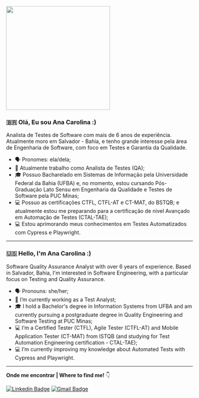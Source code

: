 <a href="https://github.com/anuraghazra/github-readme-stats">
  <img height=280 align="center" src="https://github-readme-stats.vercel.app/api/top-langs/?username=anacarolinacerqueira&layout=donut&hide=none&exclude_repo=spongebob-website,lardecor-loja&langs_count=8&count_private=true&theme=dark)" />
</a>


### :brazil: Olá, Eu sou Ana Carolina :)

Analista de Testes de Software com mais de 6 anos de experiência. Atualmente moro em Salvador - Bahia, e tenho grande interesse pela área de Engenharia de Software, com foco em Testes e Garantia da Qualidade.

  - 🗣️ Pronomes: ela/dela;
  - 🐞 Atualmente trabalho como Analista de Testes (QA);
  - 🎓 Possuo Bacharelado em Sistemas de Informação pela Universidade Federal da Bahia (UFBA) e, no momento, estou cursando Pós-Graduação Lato Sensu em Engenharia da Qualidade e Testes de Software pela PUC Minas;
  - 💻 Possuo as certificações CTFL, CTFL-AT e CT-MAT, do BSTQB; e atualmente estou me preparando para a certificação de nível Avançado em Automação de Testes (CTAL-TAE);
  - 💻 Estou aprimorando meus conhecimentos em Testes Automatizados com Cypress e Playwright.

___

### :us: Hello, I'm Ana Carolina :)

Software Quality Assurance Analyst with over 6 years of experience. Based in Salvador, Bahia, I'm interested in Software Engineering, with a particular focus on Testing and Quality Assurance.

  - 🗣️ Pronouns: she/her;
  - 🐞 I’m currently working as a Test Analyst;
  - 🎓​ I hold a Bachelor's degree in Information Systems from UFBA and am currently pursuing a postgraduate degree in Quality Engineering and Software Testing at PUC Minas;
  - 💻 I’m a Certified Tester (CTFL), Agile Tester (CTFL-AT) and Mobile Application Tester (CT-MAT) from ISTQB (and studying for Test Automation Engineering certification - CTAL-TAE);
  - 💻 I’m currently improving my knowledge about Automated Tests with Cypress and Playwright.

___

**Onde me encontrar | Where to find me!** 👇

[![Linkedin Badge](https://img.shields.io/badge/-LinkedIn-0a66c2?style=flat-square&logo=Linkedin&logoColor=white&link=https://www.linkedin.com/in/anacarolinacerqueira)](https://www.linkedin.com/in/anacarolinacerqueira/) 
[![Gmail Badge](https://img.shields.io/badge/cf.anacarolina@gmail.com-ff3c00?style=flat-square&logo=Gmail&logoColor=white&link=mailto:cf.anacarolina@gmail.com)](mailto:cf.anacarolina@gmail.com)
